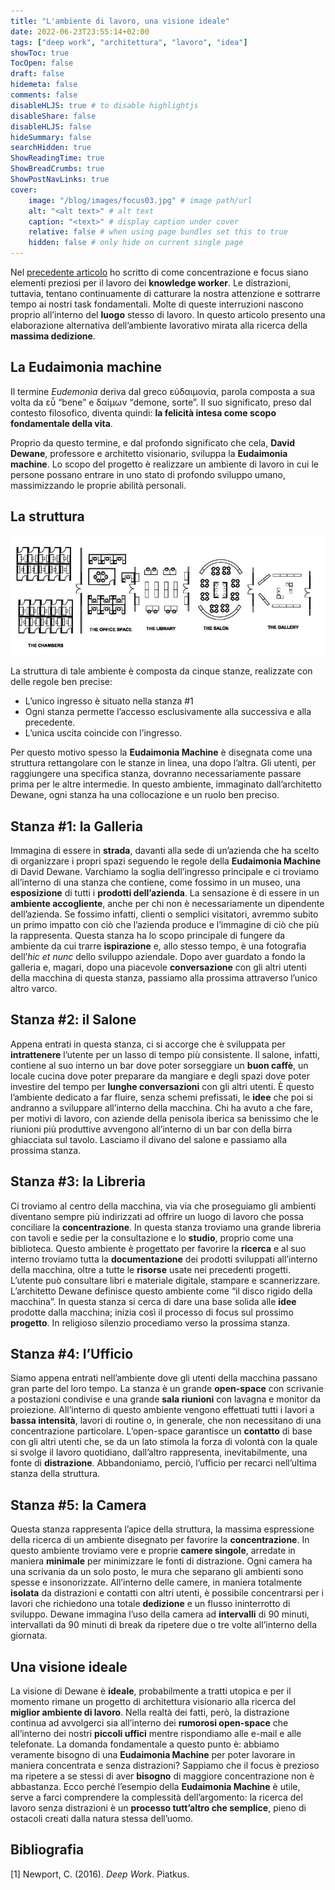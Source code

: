 ```yaml
---
title: "L'ambiente di lavoro, una visione ideale"
date: 2022-06-23T23:55:14+02:00
tags: ["deep work", "architettura", "lavoro", "idea"]
showToc: true
TocOpen: false
draft: false
hidemeta: false
comments: false
disableHLJS: true # to disable highlightjs
disableShare: false
disableHLJS: false
hideSummary: false
searchHidden: true
ShowReadingTime: true
ShowBreadCrumbs: true
ShowPostNavLinks: true
cover:
    image: "/blog/images/focus03.jpg" # image path/url
    alt: "<alt text>" # alt text
    caption: "<text>" # display caption under cover
    relative: false # when using page bundles set this to true
    hidden: false # only hide on current single page
---
```

Nel [precedente articolo](/blog/posts/concentrazione-e-produttivit%C3%A0-di-un-knowledge-worker/) ho scritto di come concentrazione e focus siano elementi preziosi per il lavoro dei **knowledge worker**. Le distrazioni, tuttavia, tentano continuamente di catturare la nostra attenzione e sottrarre tempo ai nostri task fondamentali. Molte di queste interruzioni nascono proprio all’interno del **luogo** stesso di lavoro. In questo articolo presento una elaborazione alternativa dell’ambiente lavorativo mirata alla ricerca della **massima dedizione**.

## La **Eudaimonia machine**

Il termine *Eudemonìa* deriva dal greco εὐδαιμονία, parola composta a sua volta da εὖ “bene” e δαίμων “demone, sorte”.  Il suo significato, preso dal contesto filosofico, diventa quindi: **la felicità intesa come scopo fondamentale della vita**.

Proprio da questo termine, e dal profondo significato che cela, **David Dewane**, professore e architetto visionario, sviluppa la **Eudaimonia machine**. Lo scopo del progetto è realizzare un ambiente di lavoro in cui le persone possano entrare in uno stato di profondo sviluppo umano, massimizzando le proprie abilità personali. 

## La struttura

![eudaimonia machine](/blog/images/focus02.jpg)

La struttura di tale ambiente è composta da cinque stanze, realizzate con delle regole ben precise:

- L’unico ingresso è situato nella stanza #1
- Ogni stanza permette l’accesso esclusivamente alla successiva e alla precedente.
- L’unica uscita coincide con l’ingresso.

Per questo motivo spesso la **Eudaimonia Machine** è disegnata come una struttura rettangolare con le stanze in linea, una dopo l’altra. Gli utenti, per raggiungere una specifica stanza, dovranno necessariamente passare prima per le altre intermedie. In questo ambiente, immaginato dall’architetto Dewane, ogni stanza ha una collocazione e un ruolo ben preciso.

## Stanza #1: la Galleria

Immagina di essere in **strada**, davanti alla sede di un’azienda che ha scelto di organizzare i propri spazi seguendo le regole della **Eudaimonia Machine** di David Dewane. Varchiamo la soglia dell’ingresso principale e ci troviamo all’interno di una stanza che contiene, come fossimo in un museo, una **esposizione** di tutti i **prodotti dell’azienda**. La sensazione è di essere in un **ambiente accogliente**, anche per chi non è necessariamente un dipendente dell’azienda. Se fossimo infatti, clienti o semplici visitatori, avremmo subito un primo impatto con ciò che l’azienda produce e l’immagine di ciò che più la rappresenta. Questa stanza ha lo scopo principale di fungere da ambiente da cui trarre **ispirazione** e, allo stesso tempo, è una fotografia dell’*hic et nunc* dello sviluppo aziendale. Dopo aver guardato a fondo la galleria e, magari, dopo una piacevole **conversazione** con gli altri utenti della macchina di questa stanza, passiamo alla prossima attraverso l’unico altro varco.

## Stanza #2: il Salone

Appena entrati in questa stanza, ci si accorge che è sviluppata per **intrattenere** l’utente per un lasso di tempo più consistente. Il salone, infatti, contiene al suo interno un bar dove poter sorseggiare un **buon caffè**, un locale cucina dove poter preparare da mangiare e degli spazi dove poter investire del tempo per **lunghe conversazioni** con gli altri utenti. È questo l’ambiente dedicato a far fluire, senza schemi prefissati, le **idee** che poi si andranno a sviluppare all’interno della macchina. Chi ha avuto a che fare, per motivi di lavoro, con aziende della penisola iberica sa benissimo che le riunioni più produttive avvengono all’interno di un bar con della birra ghiacciata sul tavolo. Lasciamo il divano del salone e passiamo alla prossima stanza.

## Stanza #3: la Libreria

Ci troviamo al centro della macchina, via via che proseguiamo gli ambienti diventano sempre più indirizzati ad offrire un luogo di lavoro che possa conciliare la **concentrazione**. In questa stanza troviamo una grande libreria con tavoli e sedie per la consultazione e lo **studio**, proprio come una biblioteca. Questo ambiente è progettato per favorire la **ricerca** e al suo interno troviamo tutta la **documentazione** dei prodotti sviluppati all’interno della macchina, oltre a tutte le **risorse** usate nei precedenti progetti. L’utente può consultare libri e materiale digitale, stampare e scannerizzare. L’architetto Dewane definisce questo ambiente come “il disco rigido della macchina”. In questa stanza si cerca di dare una base solida alle **idee** prodotte dalla macchina; inizia così il processo di focus sul prossimo **progetto**. In religioso silenzio procediamo verso la prossima stanza.

## Stanza #4: l’Ufficio

Siamo appena entrati nell’ambiente dove gli utenti della macchina passano gran parte del loro tempo. La stanza è un grande **open-space** con scrivanie a postazioni condivise e una grande **sala riunioni** con lavagna e monitor da proiezione. All’interno di questo ambiente vengono effettuati tutti i lavori a **bassa intensità**, lavori di routine o, in generale, che non necessitano di una concentrazione particolare. L’open-space garantisce un **contatto** di base con gli altri utenti che, se da un lato stimola la forza di volontà con la quale si svolge il lavoro quotidiano, dall’altro rappresenta, inevitabilmente, una fonte di **distrazione**. Abbandoniamo, perciò, l’ufficio per recarci nell’ultima stanza della struttura.

## Stanza #5: la Camera

Questa stanza rappresenta l’apice della struttura, la massima espressione della ricerca di un ambiente disegnato per favorire la **concentrazione**. In questo ambiente troviamo vere e proprie **camere singole**, arredate in maniera **minimale** per minimizzare le fonti di distrazione. Ogni camera ha una scrivania da un solo posto, le mura che separano gli ambienti sono spesse e insonorizzate. All’interno delle camere, in maniera totalmente **isolata** da distrazioni e contatti con altri utenti, è possibile concentrarsi per i lavori che richiedono una totale **dedizione** e un flusso ininterrotto di sviluppo. Dewane immagina l’uso della camera ad **intervalli** di 90 minuti, intervallati da 90 minuti di break da ripetere due o tre volte all’interno della giornata.

## Una visione ideale

La visione di Dewane è **ideale**, probabilmente a tratti utopica e per il momento rimane un progetto di architettura visionario alla ricerca del **miglior ambiente di lavoro**. Nella realtà dei fatti, però, la distrazione continua ad avvolgerci sia all’interno dei **rumorosi open-space** che all’interno dei nostri **piccoli uffici** mentre rispondiamo alle e-mail e alle telefonate. La domanda fondamentale a questo punto è: abbiamo veramente bisogno di una **Eudaimonia Machine** per poter lavorare in maniera concentrata e senza distrazioni? Sappiamo che il focus è prezioso ma ripetere a se stessi di aver **bisogno** di maggiore concentrazione non è abbastanza. Ecco perché l’esempio della **Eudaimonia Machine** è utile, serve a farci comprendere la complessità dell’argomento: la ricerca del lavoro senza distrazioni è un **processo tutt’altro che semplice**, pieno di ostacoli creati dalla natura stessa dell’uomo.

## Bibliografia
[1] Newport, C. (2016). *Deep Work*. Piatkus.
